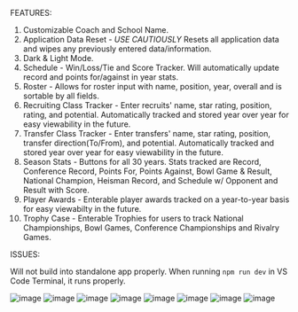 FEATURES:

1. Customizable Coach and School Name.
2. Application Data Reset - *USE CAUTIOUSLY* Resets all application data and wipes any previously entered data/information.
3. Dark & Light Mode.
4. Schedule - Win/Loss/Tie and Score Tracker. Will automatically update record and points for/against in year stats.
5. Roster - Allows for roster input with name, position, year, overall and is sortable by all fields.
6. Recruiting Class Tracker - Enter recruits' name, star rating, position, rating, and potential. Automatically tracked and stored year over year for easy viewability in the future.
7. Transfer Class Tracker - Enter transfers' name, star rating, position, transfer direction(To/From), and potential. Automatically tracked and stored year over year for easy viewability in the future.
8. Season Stats - Buttons for all 30 years. Stats tracked are Record, Conference Record, Points For, Points Against, Bowl Game & Result, National Champion, Heisman Record, and Schedule w/ Opponent and Result with Score.
9. Player Awards - Enterable player awards tracked on a year-to-year basis for easy viewabilty in the future.
10. Trophy Case - Enterable Trophies for users to track National Championships, Bowl Games, Conference Championships and Rivalry Games.

ISSUES:

  Will not build into standalone app properly.  When running `npm run dev` in VS Code Terminal, it runs properly.


![image](https://github.com/user-attachments/assets/2da9b4f5-ccef-475d-a12d-2f3d17d8b1f9)
![image](https://github.com/user-attachments/assets/75c2eab3-6c4a-4176-ac03-9a545d090829)
![image](https://github.com/user-attachments/assets/c3fb7f18-ff13-4804-a637-435ea216161d)
![image](https://github.com/user-attachments/assets/47c57abb-094c-47da-bd38-4fb8d26bc608)
![image](https://github.com/user-attachments/assets/289dc44f-7636-4577-8165-a9d2672c5afe)
![image](https://github.com/user-attachments/assets/d1a0e584-1fad-4a57-918c-ddc98e2bc91b)
![image](https://github.com/user-attachments/assets/2d64fe3a-ca5b-4df9-9249-09975a660655)
![image](https://github.com/user-attachments/assets/777ee91c-d884-46b1-8708-c9bdfd685583)
